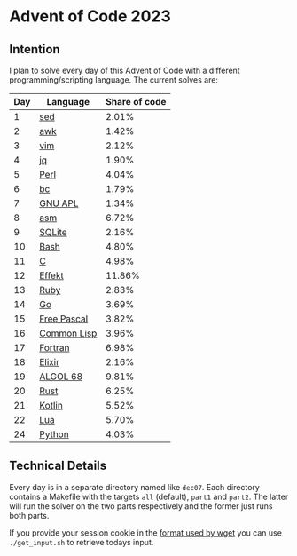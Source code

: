 # Advent of Code 2023

## Intention

I plan to solve every day of this Advent of Code with a different programming/scripting language. The current solves are:

| Day | Language                                                              | Share of code |
| --- | --------------------------------------------------------------------- | ------------- |
| 1   | [sed](https://www.gnu.org/software/sed/manual/sed.html)               | 2.01%         |
| 2   | [awk](https://www.gnu.org/software/gawk/manual/gawk.html)             | 1.42%         |
| 3   | [vim](https://www.vim.org/)                                           | 2.12%         |
| 4   | [jq](https://jqlang.github.io/jq/)                                    | 1.90%         |
| 5   | [Perl](https://www.perl.org/)                                         | 4.04%         |
| 6   | [bc](https://www.gnu.org/software/bc/manual/html_chapter/bc_toc.html) | 1.79%         |
| 7   | [GNU APL](https://www.gnu.org/software/apl/)                          | 1.34%         |
| 8   | [asm](https://en.wikipedia.org/wiki/Assembly_language)                | 6.72%         |
| 9   | [SQLite](https://www.sqlite.org/docs.html)                            | 2.16%         |
| 10  | [Bash](https://www.gnu.org/software/bash/manual/html_node/index.html) | 4.80%         |
| 11  | [C](https://www.open-std.org/jtc1/sc22/wg14/)                         | 4.98%         |
| 12  | [Effekt](https://effekt-lang.org/)                                    | 11.86%        |
| 13  | [Ruby](https://www.ruby-lang.org/en/)                                 | 2.83%         |
| 14  | [Go](https://go.dev/)                                                 | 3.69%         |
| 15  | [Free Pascal](https://www.freepascal.org/)                            | 3.82%         |
| 16  | [Common Lisp](https://lisp-lang.org/)                                 | 3.96%         |
| 17  | [Fortran](https://fortran-lang.org/)                                  | 6.98%         |
| 18  | [Elixir](https://elixir-lang.org/docs.html)                           | 2.16%         |
| 19  | [ALGOL 68](https://en.wikipedia.org/wiki/ALGOL_68)                    | 9.81%         |
| 20  | [Rust](https://www.rust-lang.org/)                                    | 6.25%         |
| 21  | [Kotlin](https://kotlinlang.org/)                                     | 5.52%         |
| 22  | [Lua](https://lua.org/docs.html)                                      | 5.70%         |
| 24  | [Python](https://docs.python.org/3/)                                  | 4.03%         |

## Technical Details

Every day is in a separate directory named like `dec07`. Each directory contains a Makefile with the targets `all` (default), `part1` and `part2`. The latter will run the solver on the two parts respectively and the former just runs both parts.

If you provide your session cookie in the [format used by wget](https://unix.stackexchange.com/questions/36531/format-of-cookies-when-using-wget) you can use `./get_input.sh` to retrieve todays input.
